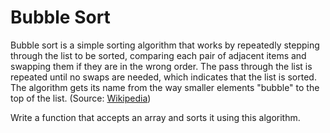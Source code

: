 # Bubble Sort

Bubble sort is a simple sorting algorithm that works by repeatedly stepping through the list to be sorted, comparing each pair of adjacent items and swapping them if they are in the wrong order. The pass through the list is repeated until no swaps are needed, which indicates that the list is sorted. The algorithm gets its name from the way smaller elements "bubble" to the top of the list. (Source: [Wikipedia](http://en.wikipedia.org/wiki/Bubble_sort))

Write a function that accepts an array and sorts it using this algorithm.
